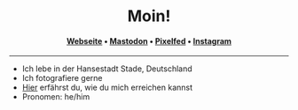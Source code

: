<h1 align="center">Moin!</h1>
<h4 align="center"><a href="https://nicojensen.de" rel="me">Webseite</a> &bull; <a href="https://elbmatsch.de/@nyansen" rel="me">Mastodon</a> &bull; <a href="https://pixel.elbmatsch.de/nyansen" rel="me">Pixelfed</a> &bull; <a href="https://instagram.com/nyansen" rel="me">Instagram</a></h4>

---

- Ich lebe in der Hansestadt Stade, Deutschland
- Ich fotografiere gerne
- <a href="https://nicojensen.de/kontakt/" rel="me">Hier</a> erfährst du, wie du mich erreichen kannst
- Pronomen: he/him
